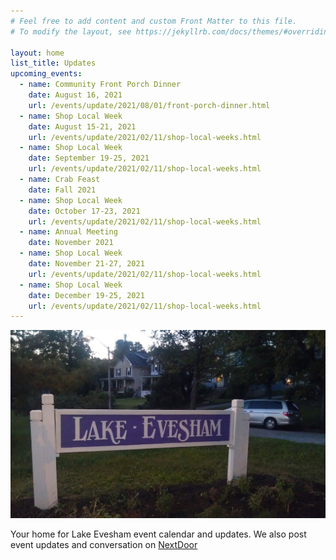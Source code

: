 ```yaml
---
# Feel free to add content and custom Front Matter to this file.
# To modify the layout, see https://jekyllrb.com/docs/themes/#overriding-theme-defaults

layout: home
list_title: Updates
upcoming_events:
  - name: Community Front Porch Dinner
    date: August 16, 2021
    url: /events/update/2021/08/01/front-porch-dinner.html
  - name: Shop Local Week
    date: August 15-21, 2021
    url: /events/update/2021/02/11/shop-local-weeks.html
  - name: Shop Local Week
    date: September 19-25, 2021
    url: /events/update/2021/02/11/shop-local-weeks.html
  - name: Crab Feast
    date: Fall 2021
  - name: Shop Local Week
    date: October 17-23, 2021
    url: /events/update/2021/02/11/shop-local-weeks.html
  - name: Annual Meeting
    date: November 2021
  - name: Shop Local Week
    date: November 21-27, 2021
    url: /events/update/2021/02/11/shop-local-weeks.html
  - name: Shop Local Week
    date: December 19-25, 2021
    url: /events/update/2021/02/11/shop-local-weeks.html
---
```


![Lake Evesham Neighborhood Sign](/img/sign.jpg)

Your home for Lake Evesham event calendar and updates. We also post event updates and conversation on [NextDoor](https://nextdoor.com)
